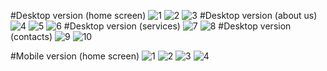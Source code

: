#Desktop version (home screen)
![1](/view/g1.png)
![2](/view/g2.png)
![3](/view/g3.png)
#Desktop version (about us)
![4](/view/g4.png)
![5](/view/g5.png)
![6](/view/g3.png)
#Desktop version (services)
![7](/view/g6.png)
![8](/view/g7.png)
#Desktop version (contacts)
![9](/view/g8.png)
![10](/view/g3.png)

#Mobile version (home screen)
![1](/view/g1m.png)
![2](/view/g2m.png)
![3](/view/g3m.png)
![4](/view/g4m.png)

